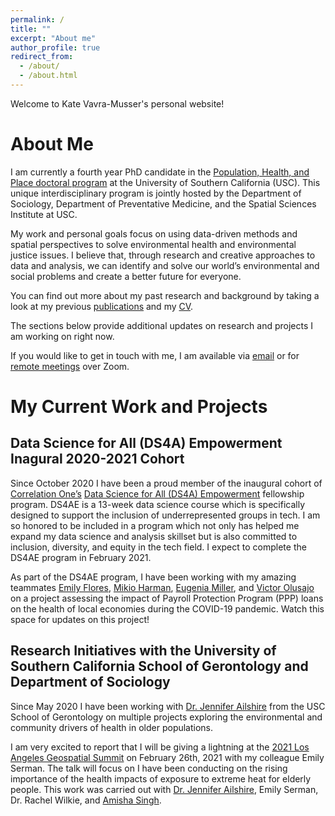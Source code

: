 ```yaml
---
permalink: /
title: ""
excerpt: "About me"
author_profile: true
redirect_from: 
  - /about/
  - /about.html
---
```


Welcome to Kate Vavra-Musser's personal website!

About Me
======

I am currently a fourth year PhD candidate in the [Population, Health, and Place doctoral program]( https://spatial.usc.edu/ph-d-in-population) at the University of Southern California (USC).  This unique interdisciplinary program is jointly hosted by the Department of Sociology, Department of Preventative Medicine, and the Spatial Sciences Institute at USC.

My work and personal goals focus on using data-driven methods and spatial perspectives to solve environmental health and environmental justice issues.  I believe that, through research and creative approaches to data and analysis, we can identify and solve our world’s environmental and social problems and create a better future for everyone.

You can find out more about my past research and background by taking a look at my previous [publications](https://vavramusser.github.io/publications) and my [CV]( https://vavramusser.github.io/cv).

The sections below provide additional updates on research and projects I am working on right now.

If you would like to get in touch with me, I am available via [email](vavramusser@gmail.com) or for [remote meetings]( https://calbird.com/kate-vavramusser/remote) over Zoom.




My Current Work and Projects
======

**Data Science for All (DS4A) Empowerment Inagural 2020-2021 Cohort**
------

Since October 2020 I have been a proud member of the inaugural cohort of [Correlation One’s](https://www.correlation-one.com) [Data Science for All (DS4A) Empowerment](https://www.correlation-one.com/ds4a-empowerment) fellowship program.  DS4AE is a 13-week data science course which is specifically designed to support the inclusion of underrepresented groups in tech.  I am so honored to be included in a program which not only has helped me expand my data science and analysis skillset but is also committed to inclusion, diversity, and equity in the tech field.  I expect to complete the DS4AE program in February 2021.

As part of the DS4AE program, I have been working with my amazing teammates [Emily Flores](https://www.linkedin.com/in/emily-flores-gaspar), [Mikio Harman]( https://www.linkedin.com/in/mikioharman), [Eugenia Miller](https://www.linkedin.com/in/eugenia-miller), and [Victor Olusajo](https://www.linkedin.com/in/victorolusajo) on a project assessing the impact of Payroll Protection Program (PPP) loans on the health of local economies during the COVID-19 pandemic.  Watch this space for updates on this project!



**Research Initiatives with the University of Southern California School of Gerontology and Department of Sociology**
------
Since May 2020 I have been working with [Dr. Jennifer Ailshire](https://gero.usc.edu/faculty/ailshire) from the USC School of Gerontology on multiple projects exploring the environmental and community drivers of health in older populations.

I am very excited to report that I will be giving a lightning at the [2021 Los Angeles Geospatial Summit](https://spatial.usc.edu/los-angeles-geospatial-summit-events) on February 26th, 2021 with my colleague Emily Serman.  The talk will focus on I have been conducting on the rising importance of the health impacts of exposure to extreme heat for elderly people.  This work was carried out with [Dr. Jennifer Ailshire](https://gero.usc.edu/faculty/ailshire), Emily Serman, Dr. Rachel Wilkie, and [Amisha Singh](https://www.linkedin.com/in/amishasingh13102).
